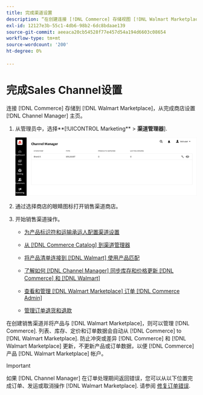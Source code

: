 ```yaml
---
title: 完成渠道设置
description: “在创建连接 [!DNL Commerce] 存储视图 [!DNL Walmart Marketplace]，打开渠道并完成渠道配置。 然后，启动添加产品、管理清单、库存、定价和订单的流程 [!DNL Channel Manager].'
exl-id: 12127e3b-55c1-4db6-98b2-6dc8bdaae139
source-git-commit: aeeaca20cb54528f77e457d54a194d6603c08654
workflow-type: tm+mt
source-wordcount: '200'
ht-degree: 0%

---
```


# 完成Sales Channel设置

连接 [!DNL Commerce] 存储到 [!DNL Walmart Marketplace]，从完成商店设置 [!DNL Channel Manager] 主页。

1. 从管理员中，选择**[!UICONTROL Marketing** > **渠道管理器**].

   ![管理渠道管理器存储](assets/channel-manager-setup-first-store.png)

1. 通过选择商店的眼睛图标打开销售渠道商店。

1. 开始销售渠道操作。

   - [为产品标识符和运输承运人配置渠道设置](settings-overview.md)

   - [从 [!DNL Commerce Catalog] 到渠道管理器](add-products-to-channel-store.md)

   - [将产品清单连接到 [!DNL Walmart] 使用产品匹配](connect-listings-to-marketplace.md)

   - [了解如何 [!DNL Channel Manager] 同步库存和价格更新 [!DNL Commerce] 和 [!DNL Walmart]](inventory-and-price-updates.md)

   - [查看和管理 [!DNL Walmart Marketplace] 订单 [!DNL Commerce Admin]](manage-orders.md)

   - [管理订单退货和退款](return-refund-orders.md)

在创建销售渠道并将产品与 [!DNL Walmart Marketplace]，则可以管理 [!DNL Commerce]. 列表、库存、定价和订单数据会自动从 [!DNL Commerce] to [!DNL Walmart Marketplace]. 防止冲突或差异 [!DNL Commerce] 和 [!DNL Walmart Marketplace] 更新，不更新产品或订单数据，以便 [!DNL Commerce] 产品 [!DNL Walmart Marketplace] 帐户。

>[!IMPORTANT]
>
>如果 [!DNL Channel Manager] 在订单处理期间返回错误，您可以从以下位置完成订单、发运或取消操作 [!DNL Walmart Marketplace]. 请参阅 [修复订单错误](process-orders.md#fix-order-errors).
